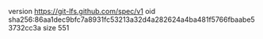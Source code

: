 version https://git-lfs.github.com/spec/v1
oid sha256:86aa1dec9bfc7a8931fc53213a32d4a282624a4ba481f5766fbaabe53732cc3a
size 551
